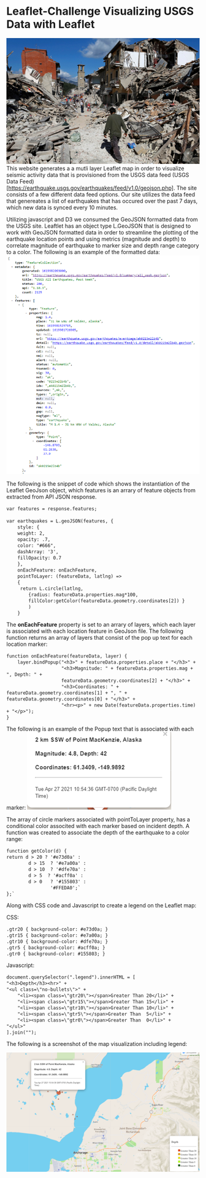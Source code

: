 # Leaflet-Challenge Visualizing USGS Data with Leaflet
![alt](Leaflet-Step-1/static/images/Italy-earthquake-damage.jpg)
This website generates a a mutli layer Leaflet map in order to visualize seismic activity data that is provisioned from the USGS data feed (USGS Data Feed)[https://earthquake.usgs.gov/earthquakes/feed/v1.0/geojson.php].  The site consists of a few different data feed options.  Our site utilizes the data feed that genereates a list of earthquakes that has occured over the past 7 days, which new data is synced every 10 minutes.


Utilizing javascript and D3 we consumed the GeoJSON formatted data from the USGS site.  Leaftlet has an object type L.GeoJSON that is designed to work with GeoJSON formatted data in order to streamline the plotting of the earthquake location points and using metrics (magnitude and depth) to correlate magnitude of earthquake to marker size and depth range category to a color.  The following is an example of the formatted data: ![](Leaflet-Step-1/static/images/4-JSON.PNG)

The following is the snippet of code which shows the instantiation of the Leaflet GeoJson object, which features is an arrary of feature objects from extracted from API JSON response.

    var features = response.features;

    var earthquakes = L.geoJSON(features, {
        style: {
        weight: 2,
        opacity: .7,
        color: "#666",
        dashArray: '3',
        fillOpacity: 0.7         
        },
        onEachFeature: onEachFeature,
        pointToLayer: (featureData, latlng) => 
        {
         return L.circle(latlng,
            {radius: featureData.properties.mag*100,
            fillColor:getColor(featureData.geometry.coordinates[2]) }
            )
        }

 The **onEachFeature** property is set to an arrary of layers, which each layer is associated with each location feature in GeoJson file.  The following function returns an array of layers that consist of the pop up text for each location marker:

    function onEachFeature(featureData, layer) {
        layer.bindPopup("<h3>" + featureData.properties.place + "</h3>" +
                        "<h3>Magnitude: " + featureData.properties.mag + ", Depth: " +
                        featureData.geometry.coordinates[2] + "</h3>" +
                        "<h3>Coordinates: " + featureData.geometry.coordinates[1] + ", " + featureData.geometry.coordinates[0] + "</h3>" +
                        "<hr><p>" + new Date(featureData.properties.time) + "</p>");
    }


The following is an example of the Popup text that is associated with each marker:
![](Leaflet-Step-1/static/images/popup.PNG)


The array of circle markers associated with pointToLayer property, has a conditional color associted with each marker based on incident depth.
A function was created to associate the depth of the earthquake to a color range:

    function getColor(d) {
    return d > 20 ? '#e73d0a' :
            d > 15  ? '#e7a00a' :
            d > 10  ? '#dfe70a' :
            d > 5  ? '#acff0a' :
            d > 0   ? '#155803' :
                    '#FFEDA0';`
    };`

Along with CSS code and Javascript to create a legend on the Leaflet map:

CSS:

    .gtr20 { background-color: #e73d0a; }
    .gtr15 { background-color: #e7a00a; }
    .gtr10 { background-color: #dfe70a; }
    .gtr5 { background-color: #acff0a; }
    .gtr0 { background-color: #155803; }

Javascript:

    document.querySelector(".legend").innerHTML = [
    "<h3>Depth</h3><hr>" +
    "<ul class=\"no-bullets\">" +
        "<li><span class=\"gtr20\"></span>Greater Than 20</li>" +
        "<li><span class=\"gtr15\"></span>Greater Than 15</li>" +
        "<li><span class=\"gtr10\"></span>Greater Than 10</li>" +
        "<li><span class=\"gtr5\"></span>Greater Than  5</li>" +
        "<li><span class=\"gtr0\"></span>Greater Than  0</li>" +
    "</ul>"
    ].join("");

The following is a screenshot of the map visualization including legend:

![](Leaflet-Step-1/static/images/map_screenshot.png)